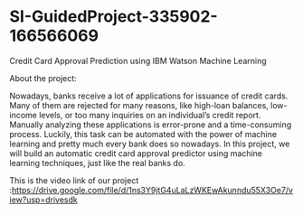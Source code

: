# SI-GuidedProject-335902-166566069
Credit Card Approval Prediction using IBM Watson Machine Learning

About the project:

Nowadays, banks receive a lot of applications for issuance of credit cards. Many of them are rejected for many reasons, like high-loan balances, low-income levels, or too many inquiries on an individual’s credit report. Manually analyzing these applications is error-prone and a time-consuming process. Luckily, this task can be automated with the power of machine learning and pretty much every bank does so nowadays. In this project, we will build an automatic credit card approval predictor using machine learning techniques, just like the real banks do.

This is the video link of our project :https://drive.google.com/file/d/1ns3Y9jtG4uLaLzWKEwAkunndu55X3Oe7/view?usp=drivesdk
